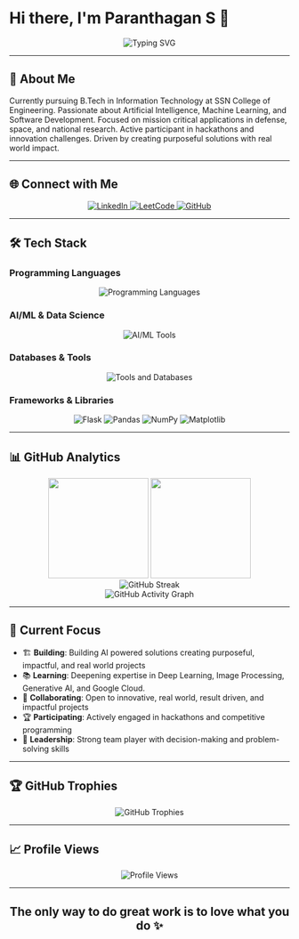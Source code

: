 # Hi there, I'm Paranthagan S 👋

<div align="center">
  <img src="https://readme-typing-svg.herokuapp.com?font=Fira+Code&weight=500&size=22&pause=1000&color=00D4FF&center=true&vCenter=true&width=600&lines=IT+Undergraduate+at+SSN+College;AI%2FML+Enthusiast;Hackathon+Innovator;Deep+Learning+and+GenAI+Explorer" alt="Typing SVG" />
</div>

---

## 🚀 About Me

Currently pursuing B.Tech in Information Technology at SSN College of Engineering. Passionate about Artificial Intelligence, Machine Learning, and Software Development. Focused on mission critical applications in defense, space, and national research. Active participant in hackathons and innovation challenges. Driven by creating purposeful solutions with real world impact.

---

## 🌐 Connect with Me

<div align="center">
  <a href="https://www.linkedin.com/in/paranthagan-s-6477b7257/" target="_blank">
    <img src="https://img.shields.io/badge/LinkedIn-0077B5?style=for-the-badge&logo=linkedin&logoColor=white" alt="LinkedIn"/>
  </a>
  <a href="https://leetcode.com/u/paranthagan_s/" target="_blank">
    <img src="https://img.shields.io/badge/LeetCode-FFA116?style=for-the-badge&logo=leetcode&logoColor=black" alt="LeetCode"/>
  </a>
  <a href="https://github.com/paranthagan78" target="_blank">
    <img src="https://img.shields.io/badge/GitHub-100000?style=for-the-badge&logo=github&logoColor=white" alt="GitHub"/>
  </a>
</div>

---

## 🛠️ Tech Stack

### Programming Languages
<div align="center">
  <img src="https://skillicons.dev/icons?i=python,html,css,c,java,js" alt="Programming Languages"/>
</div>

### AI/ML & Data Science
<div align="center">
  <img src="https://skillicons.dev/icons?i=tensorflow,pytorch,sklearn,scipy" alt="AI/ML Tools"/>
</div>

### Databases & Tools
<div align="center">
  <img src="https://skillicons.dev/icons?i=mysql,sqlite,git,postman,arduino" alt="Tools and Databases"/>
</div>

### Frameworks & Libraries
<div align="center">
  <img src="https://img.shields.io/badge/Flask-000000?style=for-the-badge&logo=flask&logoColor=white" alt="Flask"/>
  <img src="https://img.shields.io/badge/Pandas-150458?style=for-the-badge&logo=pandas&logoColor=white" alt="Pandas"/>
  <img src="https://img.shields.io/badge/NumPy-013243?style=for-the-badge&logo=numpy&logoColor=white" alt="NumPy"/>
  <img src="https://img.shields.io/badge/Matplotlib-11557c?style=for-the-badge&logo=matplotlib&logoColor=white" alt="Matplotlib"/>
</div>

---

## 📊 GitHub Analytics
<div align="center">
  <img height="180em" src="https://github-readme-stats.vercel.app/api?username=paranthagan78&show_icons=true&theme=tokyonight&include_all_commits=true&count_private=true&hide_border=true"/>
  <img height="180em" src="https://github-readme-stats.vercel.app/api/top-langs/?username=paranthagan78&layout=compact&langs_count=8&theme=tokyonight&hide_border=true"/>
</div>
<div align="center">
  <img src="https://github-readme-streak-stats.herokuapp.com?user=paranthagan78&theme=tokyonight&hide_border=true" alt="GitHub Streak"/>
</div>
<div align="center">
  <img src="https://github-readme-activity-graph.vercel.app/graph?username=paranthagan78&theme=tokyo-night&hide_border=true&area=true" alt="GitHub Activity Graph"/>
</div>

---

## 🎯 Current Focus

- 🏗️ **Building**: Building AI powered solutions creating purposeful, impactful, and real world projects
- 📚 **Learning**: Deepening expertise in Deep Learning, Image Processing, Generative AI, and Google Cloud.
- 🤝 **Collaborating**: Open to innovative, real world, result driven, and impactful projects
- 🏆 **Participating**: Actively engaged in hackathons and competitive programming
- 👥 **Leadership**: Strong team player with decision-making and problem-solving skills

---

## 🏆 GitHub Trophies

<div align="center">
  <img src="https://github-profile-trophy.vercel.app/?username=paranthagan78&theme=tokyonight&no-frame=true&no-bg=false&margin-w=4&row=2&column=4" alt="GitHub Trophies"/>
</div>

---

## 📈 Profile Views

<div align="center">
  <img src="https://komarev.com/ghpvc/?username=paranthagan78&label=Profile%20views&color=0e75b6&style=for-the-badge" alt="Profile Views"/>
</div>

---

<div align="center">
  <h2>The only way to do great work is to love what you do ✨</h2>
</div>
